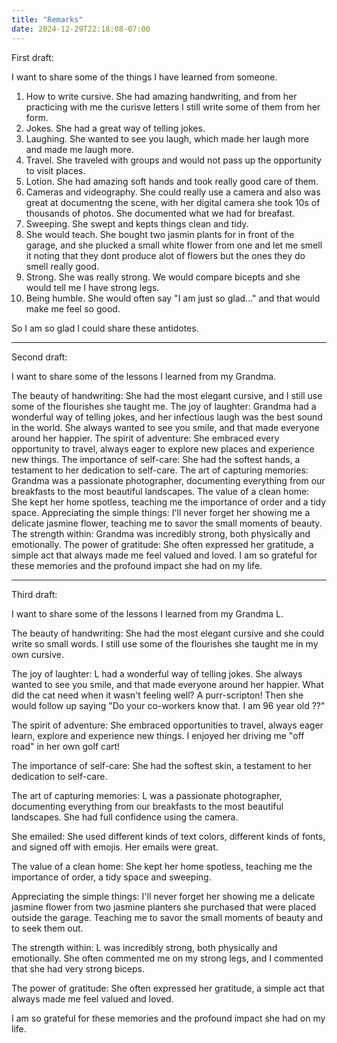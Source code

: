 ```yaml
---
title: "Remarks"
date: 2024-12-29T22:18:08-07:00
---
```

First draft:

I want to share some of the things I have learned from someone.

1. How to write cursive. She had amazing handwriting, and from her practicing with me the curisve letters I still write some of them from her form.
2. Jokes. She had a great way of telling jokes.
3. Laughing. She wanted to see you laugh, which made her laugh more and made me laugh more. 
4. Travel. She traveled with groups and would not pass up the opportunity to visit places. 
5. Lotion. She had amazing soft hands and took really good care of them. 
6. Cameras and videography. She could really use a camera and also was great at documentng the scene, with her digital camera she took 10s of thousands of photos. She documented what we had for breafast.
7. Sweeping. She swept and kepts things clean and tidy. 
8. She would teach. She bought two jasmin plants for in front of the garage, and she plucked a small white flower from one and let me smell it noting that they dont produce alot of flowers but the ones they do smell really good. 
9. Strong. She was really strong. We would compare bicepts and she would tell me I have strong legs. 
10. Being humble. She would often say "I am just so glad..." and that would make me feel so good. 

So I am so glad I could share these antidotes. 

-----------------------
Second draft:

I want to share some of the lessons I learned from my Grandma.

The beauty of handwriting: She had the most elegant cursive, and I still use some of the flourishes she taught me.
The joy of laughter: Grandma had a wonderful way of telling jokes, and her infectious laugh was the best sound in the world. She always wanted to see you smile, and that made everyone around her happier.
The spirit of adventure: She embraced every opportunity to travel, always eager to explore new places and experience new things.
The importance of self-care: She had the softest hands, a testament to her dedication to self-care.
The art of capturing memories: Grandma was a passionate photographer, documenting everything from our breakfasts to the most beautiful landscapes.
The value of a clean home: She kept her home spotless, teaching me the importance of order and a tidy space.
Appreciating the simple things: I'll never forget her showing me a delicate jasmine flower, teaching me to savor the small moments of beauty.
The strength within: Grandma was incredibly strong, both physically and emotionally.
The power of gratitude: She often expressed her gratitude, a simple act that always made me feel valued and loved.
I am so grateful for these memories and the profound impact she had on my life.



-----------------------
Third draft:

I want to share some of the lessons I learned from my Grandma L.

The beauty of handwriting: She had the most elegant cursive and she could write so small words. I still use some of the flourishes she taught me in my own cursive.  

The joy of laughter: L had a wonderful way of telling jokes. She always wanted to see you smile, and that made everyone around her happier. What did the cat need when it wasn't feeling well? A purr-scripton! Then she would follow up saying "Do your co-workers know that. I am 96 year old ??"

The spirit of adventure: She embraced opportunities to travel, always eager learn, explore and experience new things. I enjoyed her driving me "off road" in her own golf cart! 

The importance of self-care: She had the softest skin, a testament to her dedication to self-care.

The art of capturing memories: L was a passionate photographer, documenting everything from our breakfasts to the most beautiful landscapes. She had full confidence using the camera.

She emailed: She used different kinds of text colors, different kinds of fonts, and signed off with emojis. Her emails were great. 

The value of a clean home: She kept her home spotless, teaching me the importance of order, a tidy space and sweeping. 

Appreciating the simple things: I'll never forget her showing me a delicate jasmine flower from two jasmine planters she purchased that were placed outside the garage. Teaching me to savor the small moments of beauty and to seek them out.

The strength within: L was incredibly strong, both physically and emotionally. She often commented me on my strong legs, and I commented that she had very strong biceps.

The power of gratitude: She often expressed her gratitude, a simple act that always made me feel valued and loved.

I am so grateful for these memories and the profound impact she had on my life.
